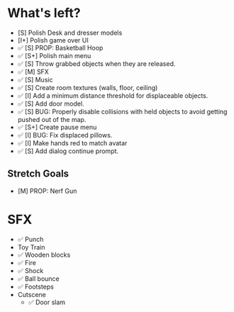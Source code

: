 # What's left?

- [S] Polish Desk and dresser models
- [I+] Polish game over UI
- ✅ [S] PROP: Basketball Hoop
- ✅ [S+] Polish main menu
- ✅ [S] Throw grabbed objects when they are released.
- ✅ [M] SFX
- ✅ [S] Music
- ✅ [S] Create room textures (walls, floor, ceiling)
- ✅ [I] Add a minimum distance threshold for displaceable objects.
- ✅ [S] Add door model.
- ✅ [S] BUG: Properly disable collisions with held objects to avoid getting pushed out of the map.
- ✅ [S+] Create pause menu
- ✅ [I] BUG: Fix displaced pillows.
- ✅ [I] Make hands red to match avatar
- ✅ [S] Add dialog continue prompt.

## Stretch Goals

- [M] PROP: Nerf Gun

# SFX

- ✅ Punch
- Toy Train
- ✅ Wooden blocks
- ✅ Fire
- ✅ Shock
- ✅ Ball bounce
- ✅ Footsteps
- Cutscene
  - ✅ Door slam